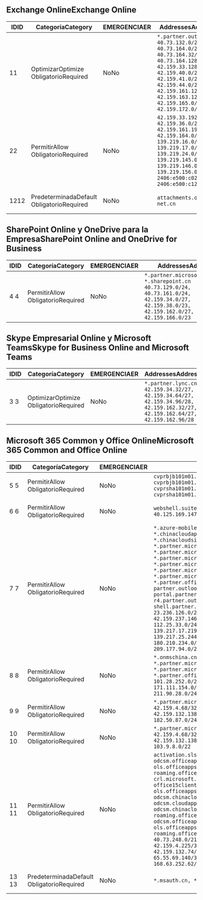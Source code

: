 <!--THIS FILE IS AUTOMATICALLY GENERATED. MANUAL CHANGES WILL BE OVERWRITTEN.-->
<!--Please contact the Office 365 Endpoints team with any questions.-->
<!--China endpoints version 2019072900-->
<!--File generated 2019-07-29 11:00:19.8043-->

## <a name="exchange-online"></a><span data-ttu-id="beb47-101">Exchange Online</span><span class="sxs-lookup"><span data-stu-id="beb47-101">Exchange Online</span></span>

<span data-ttu-id="beb47-102">ID</span><span class="sxs-lookup"><span data-stu-id="beb47-102">ID</span></span> | <span data-ttu-id="beb47-103">Categoría</span><span class="sxs-lookup"><span data-stu-id="beb47-103">Category</span></span> | <span data-ttu-id="beb47-104">EMERGENCIA</span><span class="sxs-lookup"><span data-stu-id="beb47-104">ER</span></span> | <span data-ttu-id="beb47-105">Addresses</span><span class="sxs-lookup"><span data-stu-id="beb47-105">Addresses</span></span> | <span data-ttu-id="beb47-106">Puertos</span><span class="sxs-lookup"><span data-stu-id="beb47-106">Ports</span></span>
-- | -------------------- | -- | --------------------------------------------------------------------------------------------------------------------------------------------------------------------------------------------------------------------------------------- | ------------------------
<span data-ttu-id="beb47-107">1</span><span class="sxs-lookup"><span data-stu-id="beb47-107">1</span></span> | <span data-ttu-id="beb47-108">Optimizar</span><span class="sxs-lookup"><span data-stu-id="beb47-108">Optimize</span></span><BR><span data-ttu-id="beb47-109">Obligatorio</span><span class="sxs-lookup"><span data-stu-id="beb47-109">Required</span></span> | <span data-ttu-id="beb47-110">No</span><span class="sxs-lookup"><span data-stu-id="beb47-110">No</span></span> | `*.partner.outlook.cn`<BR>`40.73.132.0/25, 40.73.164.0/27, 40.73.164.32/28, 40.73.164.128/25, 42.159.33.128/26, 42.159.40.0/24, 42.159.41.0/26, 42.159.44.0/22, 42.159.161.128/26, 42.159.163.128/25, 42.159.165.0/24, 42.159.172.0/22` | <span data-ttu-id="beb47-111">**TCP:** 443, 80</span><span class="sxs-lookup"><span data-stu-id="beb47-111">**TCP:** 443, 80</span></span>
<span data-ttu-id="beb47-112">2</span><span class="sxs-lookup"><span data-stu-id="beb47-112">2</span></span> | <span data-ttu-id="beb47-113">Permitir</span><span class="sxs-lookup"><span data-stu-id="beb47-113">Allow</span></span><BR><span data-ttu-id="beb47-114">Obligatorio</span><span class="sxs-lookup"><span data-stu-id="beb47-114">Required</span></span> | <span data-ttu-id="beb47-115">No</span><span class="sxs-lookup"><span data-stu-id="beb47-115">No</span></span> | `42.159.33.192/27, 42.159.36.0/24, 42.159.161.192/27, 42.159.164.0/24, 139.219.16.0/27, 139.219.17.0/24, 139.219.24.0/22, 139.219.145.0/27, 139.219.146.0/24, 139.219.156.0/22, 2406:e500:c020::/44, 2406:e500:c120::/44` | <span data-ttu-id="beb47-116">**TCP:** 25, 443, 53, 80</span><span class="sxs-lookup"><span data-stu-id="beb47-116">**TCP:** 25, 443, 53, 80</span></span>
<span data-ttu-id="beb47-117">12</span><span class="sxs-lookup"><span data-stu-id="beb47-117">12</span></span> | <span data-ttu-id="beb47-118">Predeterminada</span><span class="sxs-lookup"><span data-stu-id="beb47-118">Default</span></span><BR><span data-ttu-id="beb47-119">Obligatorio</span><span class="sxs-lookup"><span data-stu-id="beb47-119">Required</span></span> | <span data-ttu-id="beb47-120">No</span><span class="sxs-lookup"><span data-stu-id="beb47-120">No</span></span> | `attachments.office365-net.cn` | <span data-ttu-id="beb47-121">**TCP:** 443, 80</span><span class="sxs-lookup"><span data-stu-id="beb47-121">**TCP:** 443, 80</span></span>

## <a name="sharepoint-online-and-onedrive-for-business"></a><span data-ttu-id="beb47-122">SharePoint Online y OneDrive para la Empresa</span><span class="sxs-lookup"><span data-stu-id="beb47-122">SharePoint Online and OneDrive for Business</span></span>

<span data-ttu-id="beb47-123">ID</span><span class="sxs-lookup"><span data-stu-id="beb47-123">ID</span></span> | <span data-ttu-id="beb47-124">Categoría</span><span class="sxs-lookup"><span data-stu-id="beb47-124">Category</span></span> | <span data-ttu-id="beb47-125">EMERGENCIA</span><span class="sxs-lookup"><span data-stu-id="beb47-125">ER</span></span> | <span data-ttu-id="beb47-126">Addresses</span><span class="sxs-lookup"><span data-stu-id="beb47-126">Addresses</span></span> | <span data-ttu-id="beb47-127">Puertos</span><span class="sxs-lookup"><span data-stu-id="beb47-127">Ports</span></span>
-- | ----------------- | -- | ----------------------------------------------------------------------------------------------------------------------------------------------------- | ----------------
<span data-ttu-id="beb47-128">4 </span><span class="sxs-lookup"><span data-stu-id="beb47-128">4</span></span> | <span data-ttu-id="beb47-129">Permitir</span><span class="sxs-lookup"><span data-stu-id="beb47-129">Allow</span></span><BR><span data-ttu-id="beb47-130">Obligatorio</span><span class="sxs-lookup"><span data-stu-id="beb47-130">Required</span></span> | <span data-ttu-id="beb47-131">No</span><span class="sxs-lookup"><span data-stu-id="beb47-131">No</span></span> | `*.partner.microsoftonline.cn, *.sharepoint.cn`<BR>`40.73.129.0/24, 40.73.161.0/24, 42.159.34.0/27, 42.159.38.0/23, 42.159.162.0/27, 42.159.166.0/23` | <span data-ttu-id="beb47-132">**TCP:** 443, 80</span><span class="sxs-lookup"><span data-stu-id="beb47-132">**TCP:** 443, 80</span></span>

## <a name="skype-for-business-online-and-microsoft-teams"></a><span data-ttu-id="beb47-133">Skype Empresarial Online y Microsoft Teams</span><span class="sxs-lookup"><span data-stu-id="beb47-133">Skype for Business Online and Microsoft Teams</span></span>

<span data-ttu-id="beb47-134">ID</span><span class="sxs-lookup"><span data-stu-id="beb47-134">ID</span></span> | <span data-ttu-id="beb47-135">Categoría</span><span class="sxs-lookup"><span data-stu-id="beb47-135">Category</span></span> | <span data-ttu-id="beb47-136">EMERGENCIA</span><span class="sxs-lookup"><span data-stu-id="beb47-136">ER</span></span> | <span data-ttu-id="beb47-137">Addresses</span><span class="sxs-lookup"><span data-stu-id="beb47-137">Addresses</span></span> | <span data-ttu-id="beb47-138">Puertos</span><span class="sxs-lookup"><span data-stu-id="beb47-138">Ports</span></span>
-- | -------------------- | -- | -------------------------------------------------------------------------------------------------------------------------------- | ----------------
<span data-ttu-id="beb47-139">3 </span><span class="sxs-lookup"><span data-stu-id="beb47-139">3</span></span> | <span data-ttu-id="beb47-140">Optimizar</span><span class="sxs-lookup"><span data-stu-id="beb47-140">Optimize</span></span><BR><span data-ttu-id="beb47-141">Obligatorio</span><span class="sxs-lookup"><span data-stu-id="beb47-141">Required</span></span> | <span data-ttu-id="beb47-142">No</span><span class="sxs-lookup"><span data-stu-id="beb47-142">No</span></span> | `*.partner.lync.cn`<BR>`42.159.34.32/27, 42.159.34.64/27, 42.159.34.96/28, 42.159.162.32/27, 42.159.162.64/27, 42.159.162.96/28` | <span data-ttu-id="beb47-143">**TCP:** 443, 80</span><span class="sxs-lookup"><span data-stu-id="beb47-143">**TCP:** 443, 80</span></span>

## <a name="microsoft-365-common-and-office-online"></a><span data-ttu-id="beb47-144">Microsoft 365 Common y Office Online</span><span class="sxs-lookup"><span data-stu-id="beb47-144">Microsoft 365 Common and Office Online</span></span>

<span data-ttu-id="beb47-145">ID</span><span class="sxs-lookup"><span data-stu-id="beb47-145">ID</span></span> | <span data-ttu-id="beb47-146">Categoría</span><span class="sxs-lookup"><span data-stu-id="beb47-146">Category</span></span> | <span data-ttu-id="beb47-147">EMERGENCIA</span><span class="sxs-lookup"><span data-stu-id="beb47-147">ER</span></span> | <span data-ttu-id="beb47-148">Addresses</span><span class="sxs-lookup"><span data-stu-id="beb47-148">Addresses</span></span> | <span data-ttu-id="beb47-149">Puertos</span><span class="sxs-lookup"><span data-stu-id="beb47-149">Ports</span></span>
-- | ------------------- | -- | ---------------------------------------------------------------------------------------------------------------------------------------------------------------------------------------------------------------------------------------------------------------------------------------------------------------------------------------------------------------------------------------------------------------------------------------------------------------------------------------------------------------------------------------------------------------------------------------------------------------------------------------------------------------------------------------------------------------------------------------------------------------------------------------------------------------------------------------------------------------------------------------------------------------------- | ----------------
<span data-ttu-id="beb47-150">5 </span><span class="sxs-lookup"><span data-stu-id="beb47-150">5</span></span> | <span data-ttu-id="beb47-151">Permitir</span><span class="sxs-lookup"><span data-stu-id="beb47-151">Allow</span></span><BR><span data-ttu-id="beb47-152">Obligatorio</span><span class="sxs-lookup"><span data-stu-id="beb47-152">Required</span></span> | <span data-ttu-id="beb47-153">No</span><span class="sxs-lookup"><span data-stu-id="beb47-153">No</span></span> | `cvprbjb101m01.keydelivery.mediaservices.chinacloudapi.cn, cvprbjb101m01.streaming.mediaservices.chinacloudapi.cn, cvprsha101m01.keydelivery.mediaservices.chinacloudapi.cn, cvprsha101m01.streaming.mediaservices.chinacloudapi.cn` | <span data-ttu-id="beb47-154">**TCP:** 443, 80</span><span class="sxs-lookup"><span data-stu-id="beb47-154">**TCP:** 443, 80</span></span>
<span data-ttu-id="beb47-155">6 </span><span class="sxs-lookup"><span data-stu-id="beb47-155">6</span></span> | <span data-ttu-id="beb47-156">Permitir</span><span class="sxs-lookup"><span data-stu-id="beb47-156">Allow</span></span><BR><span data-ttu-id="beb47-157">Obligatorio</span><span class="sxs-lookup"><span data-stu-id="beb47-157">Required</span></span> | <span data-ttu-id="beb47-158">No</span><span class="sxs-lookup"><span data-stu-id="beb47-158">No</span></span> | `webshell.suite.partner.microsoftonline.cn`<BR>`40.125.169.147/32, 42.159.201.24/32` | <span data-ttu-id="beb47-159">**TCP:** 443, 80</span><span class="sxs-lookup"><span data-stu-id="beb47-159">**TCP:** 443, 80</span></span>
<span data-ttu-id="beb47-160">7 </span><span class="sxs-lookup"><span data-stu-id="beb47-160">7</span></span> | <span data-ttu-id="beb47-161">Permitir</span><span class="sxs-lookup"><span data-stu-id="beb47-161">Allow</span></span><BR><span data-ttu-id="beb47-162">Obligatorio</span><span class="sxs-lookup"><span data-stu-id="beb47-162">Required</span></span> | <span data-ttu-id="beb47-163">No</span><span class="sxs-lookup"><span data-stu-id="beb47-163">No</span></span> | `*.azure-mobile.cn, *.chinacloudapi.cn, *.chinacloudapp.cn, *.chinacloud-mobile.cn, *.chinacloudsites.cn, *.partner.microsoftonline-m.cn, *.partner.microsoftonline-m.net.cn, *.partner.microsoftonline-m-i.cn, *.partner.microsoftonline-m-i.net.cn, *.partner.microsoftonline-p.net.cn, *.partner.microsoftonline-p-i.cn, *.partner.microsoftonline-p-i.net.cn, *.partner.officewebapps.cn, *.windowsazure.cn, partner.outlook.cn, portal.partner.microsoftonline.cdnsvc.com, r4.partner.outlook.cn, shell.partner.microsoftonline.cdnsvc.com`<BR>`23.236.126.0/24, 42.159.224.122/32, 42.159.233.91/32, 42.159.237.146/32, 42.159.238.120/32, 58.68.168.0/24, 112.25.33.0/24, 123.150.49.0/24, 125.65.247.0/24, 139.217.17.219/32, 139.217.19.156/32, 139.217.21.3/32, 139.217.25.244/32, 171.107.84.0/24, 180.210.232.0/24, 180.210.234.0/24, 209.177.86.0/24, 209.177.90.0/24, 209.177.94.0/24, 222.161.226.0/24` | <span data-ttu-id="beb47-164">**TCP:** 443, 80</span><span class="sxs-lookup"><span data-stu-id="beb47-164">**TCP:** 443, 80</span></span>
<span data-ttu-id="beb47-165">8 </span><span class="sxs-lookup"><span data-stu-id="beb47-165">8</span></span> | <span data-ttu-id="beb47-166">Permitir</span><span class="sxs-lookup"><span data-stu-id="beb47-166">Allow</span></span><BR><span data-ttu-id="beb47-167">Obligatorio</span><span class="sxs-lookup"><span data-stu-id="beb47-167">Required</span></span> | <span data-ttu-id="beb47-168">No</span><span class="sxs-lookup"><span data-stu-id="beb47-168">No</span></span> | `*.onmschina.cn, *.partner.microsoftonline.net.cn, *.partner.microsoftonline-i.cn, *.partner.microsoftonline-i.net.cn, *.partner.office365.cn`<BR>`101.28.252.0/24, 115.231.150.0/24, 123.235.32.0/24, 171.111.154.0/24, 175.6.10.0/24, 180.210.229.0/24, 211.90.28.0/24` | <span data-ttu-id="beb47-169">**TCP:** 443, 80</span><span class="sxs-lookup"><span data-stu-id="beb47-169">**TCP:** 443, 80</span></span>
<span data-ttu-id="beb47-170">9 </span><span class="sxs-lookup"><span data-stu-id="beb47-170">9</span></span> | <span data-ttu-id="beb47-171">Permitir</span><span class="sxs-lookup"><span data-stu-id="beb47-171">Allow</span></span><BR><span data-ttu-id="beb47-172">Obligatorio</span><span class="sxs-lookup"><span data-stu-id="beb47-172">Required</span></span> | <span data-ttu-id="beb47-173">No</span><span class="sxs-lookup"><span data-stu-id="beb47-173">No</span></span> | `*.partner.microsoftonline-p.cn`<BR>`42.159.4.68/32, 42.159.4.200/32, 42.159.7.156/32, 42.159.132.138/32, 42.159.133.17/32, 42.159.135.78/32, 182.50.87.0/24` | <span data-ttu-id="beb47-174">**TCP:** 443, 80</span><span class="sxs-lookup"><span data-stu-id="beb47-174">**TCP:** 443, 80</span></span>
<span data-ttu-id="beb47-175">10 </span><span class="sxs-lookup"><span data-stu-id="beb47-175">10</span></span> | <span data-ttu-id="beb47-176">Permitir</span><span class="sxs-lookup"><span data-stu-id="beb47-176">Allow</span></span><BR><span data-ttu-id="beb47-177">Obligatorio</span><span class="sxs-lookup"><span data-stu-id="beb47-177">Required</span></span> | <span data-ttu-id="beb47-178">No</span><span class="sxs-lookup"><span data-stu-id="beb47-178">No</span></span> | `*.partner.microsoftonline.cn`<BR>`42.159.4.68/32, 42.159.4.200/32, 42.159.7.156/32, 42.159.132.138/32, 42.159.133.17/32, 42.159.135.78/32, 103.9.8.0/22` | <span data-ttu-id="beb47-179">**TCP:** 443, 80</span><span class="sxs-lookup"><span data-stu-id="beb47-179">**TCP:** 443, 80</span></span>
<span data-ttu-id="beb47-180">11 </span><span class="sxs-lookup"><span data-stu-id="beb47-180">11</span></span> | <span data-ttu-id="beb47-181">Permitir</span><span class="sxs-lookup"><span data-stu-id="beb47-181">Allow</span></span><BR><span data-ttu-id="beb47-182">Obligatorio</span><span class="sxs-lookup"><span data-stu-id="beb47-182">Required</span></span> | <span data-ttu-id="beb47-183">No</span><span class="sxs-lookup"><span data-stu-id="beb47-183">No</span></span> | `activation.sls.microsoft.com, bjb-odcsm.officeapps.partner.office365.cn, bjb-ols.officeapps.partner.office365.cn, bjb-roaming.officeapps.partner.office365.cn, crl.microsoft.com, odc.officeapps.live.com, office15client.microsoft.com, officecdn.microsoft.com, ols.officeapps.partner.office365.cn, osi-prod-bjb01-odcsm.chinacloudapp.cn, osiprod-scus01-odcsm.cloudapp.net, osi-prod-sha01-odcsm.chinacloudapp.cn, roaming.officeapps.partner.office365.cn, sha-odcsm.officeapps.partner.office365.cn, sha-ols.officeapps.partner.office365.cn, sha-roaming.officeapps.partner.office365.cn`<BR>`40.73.248.0/21, 42.159.4.45/32, 42.159.4.50/32, 42.159.4.225/32, 42.159.7.13/32, 42.159.132.73/32, 42.159.132.74/32, 42.159.132.75/32, 65.52.98.231/32, 65.55.69.140/32, 65.55.227.140/32, 70.37.81.47/32, 168.63.252.62/32` | <span data-ttu-id="beb47-184">**TCP:** 443, 80</span><span class="sxs-lookup"><span data-stu-id="beb47-184">**TCP:** 443, 80</span></span>
<span data-ttu-id="beb47-185">13 </span><span class="sxs-lookup"><span data-stu-id="beb47-185">13</span></span> | <span data-ttu-id="beb47-186">Predeterminada</span><span class="sxs-lookup"><span data-stu-id="beb47-186">Default</span></span><BR><span data-ttu-id="beb47-187">Obligatorio</span><span class="sxs-lookup"><span data-stu-id="beb47-187">Required</span></span> | <span data-ttu-id="beb47-188">No</span><span class="sxs-lookup"><span data-stu-id="beb47-188">No</span></span> | `*.msauth.cn, *.msftauth.cn` | <span data-ttu-id="beb47-189">**TCP:** 443, 80</span><span class="sxs-lookup"><span data-stu-id="beb47-189">**TCP:** 443, 80</span></span>
